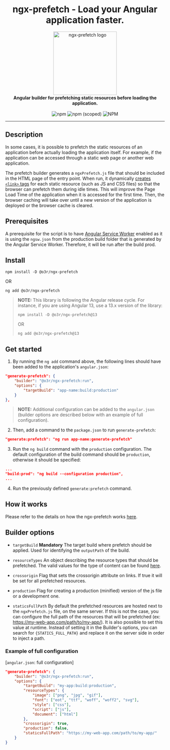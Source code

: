 
<h1 align="center">ngx-prefetch - Load your Angular application faster.</h1>

<p align="center">
  <img src="https://user-images.githubusercontent.com/86055112/211430605-733e1e4b-e439-4c68-9256-f9f11f6785a2.png" alt="ngx-prefetch logo" width="200px" height="200px"/>
  <br>
  <b>Angular builder for prefetching static resources before loading the application.</b>
  <br><br>
  <img alt="npm" src="https://img.shields.io/npm/dw/@o3r/ngx-prefetch?color=red">
  <img alt="npm (scoped)" src="https://img.shields.io/npm/v/@o3r/ngx-prefetch?color=8B8000">
  <img alt="NPM" src="https://img.shields.io/npm/l/@o3r/ngx-prefetch?color=blue">
</p>

<hr>

## Description
In some cases, it is possible to prefetch the static resources of an application before actually loading the application itself. For example, if the application can be accessed through a static web page or another web application.

The prefetch builder generates a `ngxPrefetch.js` file that should be included in the HTML page of the entry point. When run, it dynamically [creates `<link>` tags](https://developer.mozilla.org/en-US/docs/Web/HTTP/Link_prefetching_FAQ) for each static resource (such as JS and CSS files) so that the browser can prefetch them during idle times. This will improve the Page Load Time of the application when it is accessed for the first time. Then, the browser caching will take over until a new version of the application is deployed or the browser cache is cleared.

## Prerequisites
A prerequisite for the script is to have [Angular Service Worker](https://angular.io/guide/service-worker-intro) enabled as it is using the `ngsw.json` from the production build  folder that is generated by the Angular Service Worker. Therefore, it will be run after the build prod.

## Install

```shell
npm install -D @o3r/ngx-prefetch
```
OR
```shell
ng add @o3r/ngx-prefetch
```
> **NOTE:** This library is following the Angular release cycle. For instance, if you are using Angular 13, use a 13.x version of the library:
>
> ```shell
> npm install -D @o3r/ngx-prefetch@13
> ```
> OR 
> ```shell
> ng add @o3r/ngx-prefetch@13
> ```

## Get started

1. By running the `ng add` command above, the following lines should have been added to the application's `angular.json`:

```json
"generate-prefetch": {
    "builder": "@o3r/ngx-prefetch:run",
    "options": {
        "targetBuild": "app-name:build:production"
    }
},
```

> **NOTE:** Additional configuration can be added to the `angular.json` (builder options are described below with an example of full configuration).

2. Then, add a command to the `package.json` to run `generate-prefetch`:

```json
"generate:prefetch": "ng run app-name:generate-prefetch"
```

3. Run the `ng build` command with the `production` configuration. 
The default configuration of the build command should be `production`, otherwise it should be specified: 

```json
...
"build:prod": "ng build --configuration production",
...
```

4. Run the previously defined `generate:prefetch` command.

## How it works

Please refer to the details on how the ngx-prefetch works [here](docs/HOW_IT_WORKS.md).

## Builder options
  - `targetBuild` **Mandatory** The target build where prefetch should be applied. Used for identifying the `outputPath` of the build.

  - `resourceTypes` An object describing the resource types that should be prefetched. The valid values for the type of content can be found [here](https://developer.mozilla.org/en-US/docs/Web/HTML/Element/link#attributes).

  - `crossorigin` Flag that sets the crossorigin attribute on links. If true it will be set for all prefetched resources.

  - `production` Flag for creating a production (minified) version of the js file or a development one.

  - `staticsFullPath` By default the prefetched resources are hosted next to the `ngxPrefetch.js` file, on the same server. 
  If this is not the case, you can configure the full path of the resources that will be prefetched (ex: https://my-web-app.com/path/to/my-app/). 
  It is also possible to set this value at runtime. Instead of setting it in the Builder's options, you can search for `{STATICS_FULL_PATH}` and replace it on the server side in order to inject a path.

### Example of full configuration

[`angular.json`: full configuration]

```json
"generate-prefetch": {
    "builder": "@o3r/ngx-prefetch:run",
    "options": {
        "targetBuild": "my-app:build:production",
        "resourceTypes": {
            "image": ["png", "jpg", "gif"],
            "font": ["eot", "ttf", "woff", "woff2", "svg"],
            "style": ["css"],
            "script": ["js"],
            "document": ["html"]
        },
        "crossorigin": true,
        "production": false,
        "staticsFullPath": "https://my-web-app.com/path/to/my-app/"
    }
}
```
